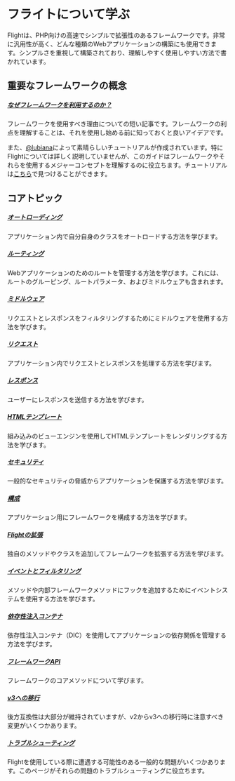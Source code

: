 # フライトについて学ぶ

Flightは、PHP向けの高速でシンプルで拡張性のあるフレームワークです。非常に汎用性が高く、どんな種類のWebアプリケーションの構築にも使用できます。シンプルさを重視して構築されており、理解しやすく使用しやすい方法で書かれています。

## 重要なフレームワークの概念

##### [なぜフレームワークを利用するのか？](/learn/why-frameworks)

フレームワークを使用すべき理由についての短い記事です。フレームワークの利点を理解することは、それを使用し始める前に知っておくと良いアイデアです。

また、[@lubiana](https://git.php.fail/lubiana)によって素晴らしいチュートリアルが作成されています。特にFlightについては詳しく説明していませんが、このガイドはフレームワークやそれらを使用するメジャーコンセプトを理解するのに役立ちます。チュートリアルは[こちら](https://git.php.fail/lubiana/no-framework-tutorial/src/branch/master/README.md)で見つけることができます。

## コアトピック

##### [オートローディング](/learn/autoloading)

アプリケーション内で自分自身のクラスをオートロードする方法を学びます。

##### [ルーティング](/learn/routing)

Webアプリケーションのためのルートを管理する方法を学びます。これには、ルートのグルーピング、ルートパラメータ、およびミドルウェアも含まれます。

##### [ミドルウェア](/learn/middleware)

リクエストとレスポンスをフィルタリングするためにミドルウェアを使用する方法を学びます。

##### [リクエスト](/learn/requests)

アプリケーション内でリクエストとレスポンスを処理する方法を学びます。

##### [レスポンス](/learn/responses)

ユーザーにレスポンスを送信する方法を学びます。

##### [HTMLテンプレート](/learn/templates)

組み込みのビューエンジンを使用してHTMLテンプレートをレンダリングする方法を学びます。

##### [セキュリティ](/learn/security)

一般的なセキュリティの脅威からアプリケーションを保護する方法を学びます。

##### [構成](/learn/configuration)

アプリケーション用にフレームワークを構成する方法を学びます。

##### [Flightの拡張](/learn/extending)

独自のメソッドやクラスを追加してフレームワークを拡張する方法を学びます。

##### [イベントとフィルタリング](/learn/filtering)

メソッドや内部フレームワークメソッドにフックを追加するためにイベントシステムを使用する方法を学びます。

##### [依存性注入コンテナ](/learn/dependency-injection-container)

依存性注入コンテナ（DIC）を使用してアプリケーションの依存関係を管理する方法を学びます。

##### [フレームワークAPI](/learn/api)

フレームワークのコアメソッドについて学びます。

##### [v3への移行](/learn/migrating-to-v3)
後方互換性は大部分が維持されていますが、v2からv3への移行時に注意すべき変更がいくつかあります。

##### [トラブルシューティング](/learn/troubleshooting)
Flightを使用している際に遭遇する可能性のある一般的な問題がいくつかあります。このページがそれらの問題のトラブルシューティングに役立ちます。
